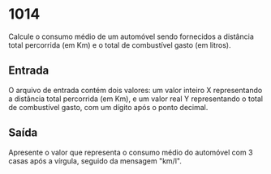 # 1014

Calcule o consumo médio de um automóvel sendo fornecidos a distância total percorrida (em Km) e o total de combustível gasto (em litros).

## Entrada

O arquivo de entrada contém dois valores: um valor inteiro X representando a distância total percorrida (em Km), e um valor real Y representando o total de combustível gasto, com um dígito após o ponto decimal.

## Saída

Apresente o valor que representa o consumo médio do automóvel com 3 casas após a vírgula, seguido da mensagem "km/l".